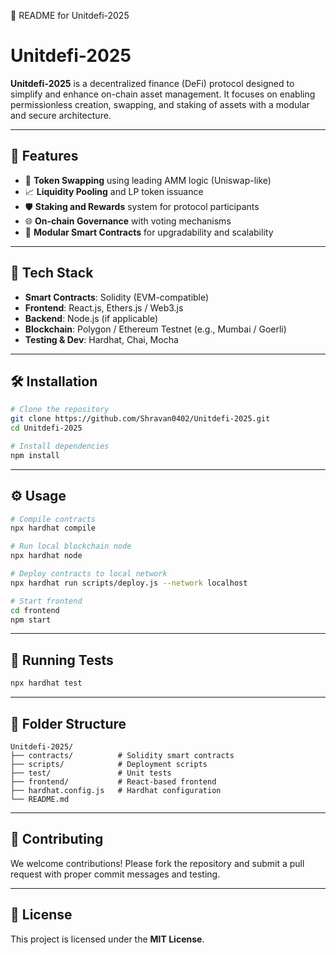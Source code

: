 📘 README for Unitdefi-2025

# Unitdefi-2025

**Unitdefi-2025** is a decentralized finance (DeFi) protocol designed to simplify and enhance on-chain asset management. It focuses on enabling permissionless creation, swapping, and staking of assets with a modular and secure architecture.

---

## 🚀 Features

* 🔄 **Token Swapping** using leading AMM logic (Uniswap-like)
* 📈 **Liquidity Pooling** and LP token issuance
* 🛡 **Staking and Rewards** system for protocol participants
* 🌐 **On-chain Governance** with voting mechanisms
* 🧩 **Modular Smart Contracts** for upgradability and scalability

---

## 🧰 Tech Stack

* **Smart Contracts**: Solidity (EVM-compatible)
* **Frontend**: React.js, Ethers.js / Web3.js
* **Backend**: Node.js (if applicable)
* **Blockchain**: Polygon / Ethereum Testnet (e.g., Mumbai / Goerli)
* **Testing & Dev**: Hardhat, Chai, Mocha

---

## 🛠️ Installation

```bash
# Clone the repository
git clone https://github.com/Shravan0402/Unitdefi-2025.git
cd Unitdefi-2025

# Install dependencies
npm install
```

---

## ⚙️ Usage

```bash
# Compile contracts
npx hardhat compile

# Run local blockchain node
npx hardhat node

# Deploy contracts to local network
npx hardhat run scripts/deploy.js --network localhost

# Start frontend
cd frontend
npm start
```

---

## 🧪 Running Tests

```bash
npx hardhat test
```

---

## 📁 Folder Structure

```
Unitdefi-2025/
├── contracts/          # Solidity smart contracts
├── scripts/            # Deployment scripts
├── test/               # Unit tests
├── frontend/           # React-based frontend
├── hardhat.config.js   # Hardhat configuration
└── README.md
```

---

## 🤝 Contributing

We welcome contributions! Please fork the repository and submit a pull request with proper commit messages and testing.

---

## 📜 License

This project is licensed under the **MIT License**.


